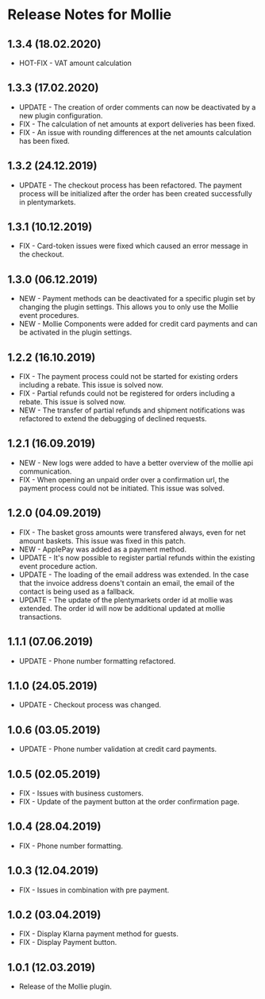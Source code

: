# Release Notes for Mollie

## 1.3.4 (18.02.2020)

- HOT-FIX - VAT amount calculation

## 1.3.3 (17.02.2020)

- UPDATE - The creation of order comments can now be deactivated by a new plugin configuration.
- FIX - The calculation of net amounts at export deliveries has been fixed.
- FIX - An issue with rounding differences at the net amounts calculation has been fixed.

## 1.3.2 (24.12.2019)

- UPDATE - The checkout process has been refactored. The payment process will be initialized after the order has been created successfully in plentymarkets.

## 1.3.1 (10.12.2019)

- FIX - Card-token issues were fixed which caused an error message in the checkout.

## 1.3.0 (06.12.2019)

- NEW - Payment methods can be deactivated for a specific plugin set by changing the plugin settings. This allows you to only use the Mollie event procedures.
- NEW - Mollie Components were added for credit card payments and can be activated in the plugin settings.

## 1.2.2 (16.10.2019)

- FIX - The payment process could not be started for existing orders including a rebate.  This issue is solved now.
- FIX - Partial refunds could not be registered for orders including a rebate. This issue is solved now.
- NEW - The transfer of partial refunds and shipment notifications was refactored to extend the debugging of declined requests.

## 1.2.1 (16.09.2019)

- NEW - New logs were added to have a better overview of the mollie api communication.
- FIX - When opening an unpaid order over a confirmation url, the payment process could not be initiated. This issue was solved.

## 1.2.0 (04.09.2019)

- FIX - The basket gross amounts were transfered always, even for net amount baskets. This issue was fixed in this patch.
- NEW - ApplePay was added as a payment method.
- UPDATE - It's now possible to register partial refunds within the existing event procedure action.
- UPDATE - The loading of the email address was extended. In the case that the invoice address doens't contain an email, the email
of the contact is being used as a fallback.
- UPDATE - The update of the plentymarkets order id at mollie was extended. The order id will now be additional updated at mollie transactions.

## 1.1.1 (07.06.2019)

- UPDATE - Phone number formatting refactored.

## 1.1.0 (24.05.2019)

- UPDATE - Checkout process was changed.

## 1.0.6 (03.05.2019)

- UPDATE - Phone number validation at credit card payments.

## 1.0.5 (02.05.2019)

- FIX - Issues with business customers.
- FIX - Update of the payment button at the order confirmation page.

## 1.0.4 (28.04.2019)

- FIX - Phone number formatting.

## 1.0.3 (12.04.2019)

- FIX - Issues in combination with pre payment.

## 1.0.2 (03.04.2019)

- FIX - Display Klarna payment method for guests.
- FIX - Display Payment button.

## 1.0.1  (12.03.2019)

- Release of the Mollie plugin.
